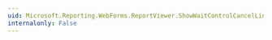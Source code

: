 ```yaml
---
uid: Microsoft.Reporting.WebForms.ReportViewer.ShowWaitControlCancelLink
internalonly: False
---
```

